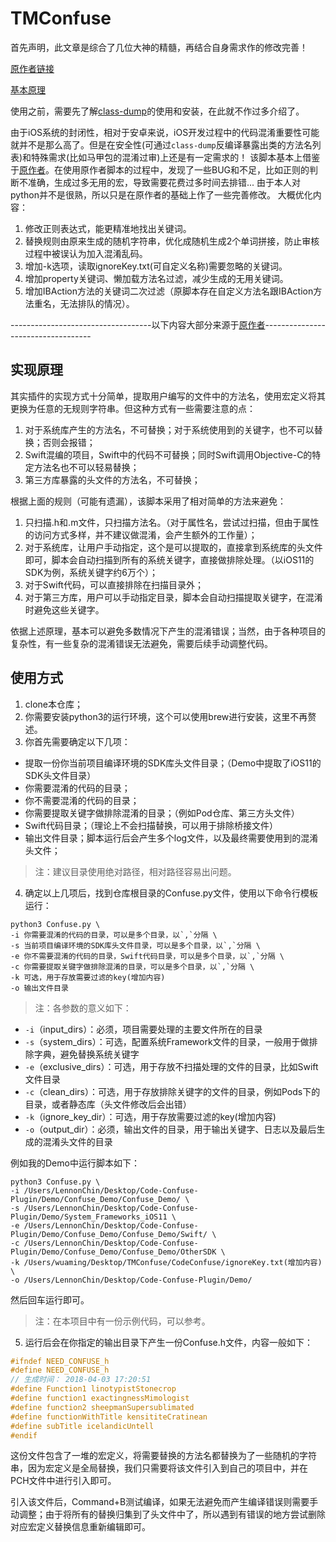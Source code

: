 # TMConfuse

首先声明，此文章是综合了几位大神的精髓，再结合自身需求作的修改完善！

[原作者链接](https://github.com/LennonChin/Code-Confuse-Plugin)

[基本原理](https://blog.csdn.net/yiyaaixuexi/article/details/29201699)

使用之前，需要先了解[class-dump](https://cnbin.github.io/blog/2015/05/21/objective-c-class-dump-an-zhuang-he-shi-yong-fang-fa/)的使用和安装，在此就不作过多介绍了。

由于iOS系统的封闭性，相对于安卓来说，iOS开发过程中的代码混淆重要性可能就并不是那么高了。但是在安全性(可通过`class-dump`反编译暴露出类的方法名列表)和特殊需求(比如马甲包的混淆过审)上还是有一定需求的！
该脚本基本上借鉴于[原作者](https://github.com/LennonChin/Code-Confuse-Plugin)。在使用原作者脚本的过程中，发现了一些BUG和不足，比如正则的判断不准确，生成过多无用的宏，导致需要花费过多时间去排错...
由于本人对python并不是很熟，所以只是在原作者的基础上作了一些完善修改。
大概优化内容：
1. 修改正则表达式，能更精准地找出关键词。
2. 替换规则由原来生成的随机字符串，优化成随机生成2个单词拼接，防止审核过程中被误认为加入混淆乱码。
3. 增加-k选项，读取ignoreKey.txt(可自定义名称)需要忽略的关键词。
4. 增加property关键词、懒加载方法名过滤，减少生成的无用关键词。
5. 增加IBAction方法的关键词二次过滤（原脚本存在自定义方法名跟IBAction方法重名，无法排队的情况）。

-----------------------------------以下内容大部分来源于[原作者](https://github.com/LennonChin/Code-Confuse-Plugin)-----------------------------------

## 实现原理

其实插件的实现方式十分简单，提取用户编写的文件中的方法名，使用宏定义将其更换为任意的无规则字符串。但这种方式有一些需要注意的点：

1. 对于系统库产生的方法名，不可替换；对于系统使用到的关键字，也不可以替换；否则会报错；
2. Swift混编的项目，Swift中的代码不可替换；同时Swift调用Objective-C的特定方法名也不可以轻易替换；
3. 第三方库暴露的头文件的方法名，不可替换；

根据上面的规则（可能有遗漏），该脚本采用了相对简单的方法来避免：

1. 只扫描.h和.m文件，只扫描方法名。（对于属性名，尝试过扫描，但由于属性的访问方式多样，并不建议做混淆，会产生额外的工作量）；
2. 对于系统库，让用户手动指定，这个是可以提取的，直接拿到系统库的头文件即可，脚本会自动扫描到所有的系统关键字，直接做排除处理。（以iOS11的SDK为例，系统关键字约6万个）；
3. 对于Swift代码，可以直接排除在扫描目录外；
4. 对于第三方库，用户可以手动指定目录，脚本会自动扫描提取关键字，在混淆时避免这些关键字。

依据上述原理，基本可以避免多数情况下产生的混淆错误；当然，由于各种项目的复杂性，有一些复杂的混淆错误无法避免，需要后续手动调整代码。

## 使用方式

1. clone本仓库；
2. 你需要安装python3的运行环境，这个可以使用brew进行安装，这里不再赘述。
3. 你首先需要确定以下几项：

- 提取一份你当前项目编译环境的SDK库头文件目录；（Demo中提取了iOS11的SDK头文件目录）
- 你需要混淆的代码的目录；
- 你不需要混淆的代码的目录；
- 你需要提取关键字做排除混淆的目录；（例如Pod仓库、第三方头文件）
- Swift代码目录；（理论上不会扫描替换，可以用于排除桥接文件）
- 输出文件目录；脚本运行后会产生多个log文件，以及最终需要使用到的混淆头文件；

> 注：建议目录使用绝对路径，相对路径容易出问题。

4. 确定以上几项后，找到仓库根目录的Confuse.py文件，使用以下命令行模板运行：

```shell
python3 Confuse.py \
-i 你需要混淆的代码的目录，可以是多个目录，以`,`分隔 \
-s 当前项目编译环境的SDK库头文件目录，可以是多个目录，以`,`分隔 \
-e 你不需要混淆的代码的目录，Swift代码目录，可以是多个目录，以`,`分隔 \
-c 你需要提取关键字做排除混淆的目录，可以是多个目录，以`,`分隔 \
-k 可选，用于存放需要过滤的key(增加内容)
-o 输出文件目录
```

> 注：各参数的意义如下：

- `-i`（input_dirs）：必须，项目需要处理的主要文件所在的目录
- `-s`（system_dirs）：可选，配置系统Framework文件的目录，一般用于做排除字典，避免替换系统关键字
- `-e`（exclusive_dirs）：可选，用于存放不扫描处理的文件的目录，比如Swift文件目录
- `-c`（clean_dirs）：可选，用于存放排除关键字的文件的目录，例如Pods下的目录，或者静态库（头文件修改后会出错）
- `-k`（ignore_key_dir）：可选，用于存放需要过滤的key(增加内容)
- `-o`（output_dir）：必须，输出文件的目录，用于输出关键字、日志以及最后生成的混淆头文件的目录

例如我的Demo中运行脚本如下：

```shell
python3 Confuse.py \
-i /Users/LennonChin/Desktop/Code-Confuse-Plugin/Demo/Confuse_Demo/Confuse_Demo/ \
-s /Users/LennonChin/Desktop/Code-Confuse-Plugin/Demo/System_Frameworks_iOS11 \
-e /Users/LennonChin/Desktop/Code-Confuse-Plugin/Demo/Confuse_Demo/Confuse_Demo/Swift/ \
-c /Users/LennonChin/Desktop/Code-Confuse-Plugin/Demo/Confuse_Demo/Confuse_Demo/OtherSDK \
-k /Users/wuaming/Desktop/TMConfuse/CodeConfuse/ignoreKey.txt(增加内容) \
-o /Users/LennonChin/Desktop/Code-Confuse-Plugin/Demo/
```

然后回车运行即可。

> 注：在本项目中有一份示例代码，可以参考。

5. 运行后会在你指定的输出目录下产生一份Confuse.h文件，内容一般如下：

```c
#ifndef NEED_CONFUSE_h
#define NEED_CONFUSE_h
// 生成时间： 2018-04-03 17:20:51
#define Function1 linotypistStonecrop
#define function1 exactingnessMimologist
#define function2 sheepmanSupersublimated
#define functionWithTitle kensititeCratinean
#define subTitle icelandicUntell
#endif
```

这份文件包含了一堆的宏定义，将需要替换的方法名都替换为了一些随机的字符串，因为宏定义是全局替换，我们只需要将该文件引入到自己的项目中，并在PCH文件中进行引入即可。

引入该文件后，Command+B测试编译，如果无法避免而产生编译错误则需要手动调整；由于将所有的替换归集到了头文件中了，所以遇到有错误的地方尝试删除对应宏定义替换信息重新编辑即可。



